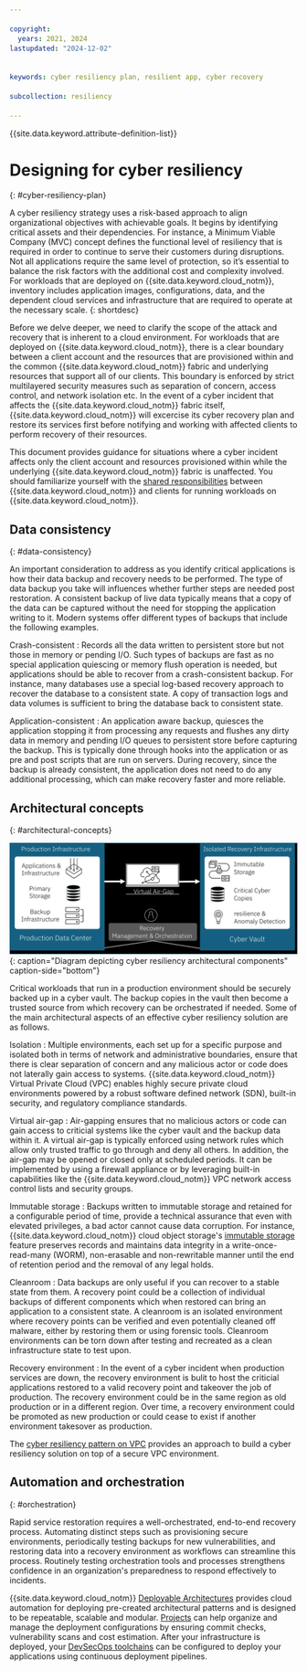 ```yaml
---

copyright:
  years: 2021, 2024
lastupdated: "2024-12-02"


keywords: cyber resiliency plan, resilient app, cyber recovery

subcollection: resiliency

---
```


{{site.data.keyword.attribute-definition-list}}

# Designing for cyber resiliency
{: #cyber-resiliency-plan}

A cyber resiliency strategy uses a risk-based approach to align organizational objectives with achievable goals. It begins by identifying critical assets and their dependencies. For instance, a Minimum Viable Company (MVC) concept defines the functional level of resiliency that is required in order to continue to serve their customers during disruptions. Not all applications require the same level of protection, so it’s essential to balance the risk factors with the additional cost and complexity involved. For workloads that are deployed on {{site.data.keyword.cloud_notm}}, inventory includes application images, configurations, data, and the dependent cloud services and infrastructure that are required to operate at the necessary scale.
{: shortdesc}

Before we delve deeper, we need to clarify the scope of the attack and recovery that is inherent to a cloud environment. For workloads that are deployed on {{site.data.keyword.cloud_notm}}, there is a clear boundary between a client account and the resources that are provisioned within and the common {{site.data.keyword.cloud_notm}} fabric and underlying resources that support all of our clients. This boundary is enforced by strict multilayered security measures such as separation of concern, access control, and network isolation etc. In the event of a cyber incident that affects the {{site.data.keyword.cloud_notm}} fabric itself, {{site.data.keyword.cloud_notm}} will excercise its cyber recovery plan and restore its services first before notifying and working with affected clients to perform recovery of their resources.

This document provides guidance for situations where a cyber incident affects only the client account and resources provisioned within while the underlying {{site.data.keyword.cloud_notm}} fabric is unaffected. You should familiarize yourself with the [shared responsibilities](/docs/overview?topic=overview-shared-responsibilities) between {{site.data.keyword.cloud_notm}} and clients for running workloads on {{site.data.keyword.cloud_notm}}.

## Data consistency
{: #data-consistency}

An important consideration to address as you identify critical applications is how their data backup and recovery needs to be performed. The type of data backup you take will influences whether further steps are needed post restoration. A consistent backup of live data typically means that a copy of the data can be captured without the need for stopping the application writing to it. Modern systems offer different types of backups that include the following examples.

Crash-consistent
:   Records all the data written to persistent store but not those in memory or pending I/O. Such types of backups are fast as no special application quiescing or memory flush operation is needed, but applications should be able to recover from a crash-consistent backup. For instance, many databases use a special log-based recovery approach to recover the database to a consistent state. A copy of transaction logs and data volumes is sufficient to bring the database back to consistent state.

Application-consistent
:   An application aware backup, quiesces the application stopping it from processing any requests and flushes any dirty data in memory and pending I/O queues to persistent store before capturing the backup. This is typically done through hooks into the application or as pre and post scripts that are run on servers. During recovery, since the backup is already consistent, the application does not need to do any additional processing, which can make recovery faster and more reliable.

## Architectural concepts
{: #architectural-concepts}

![Diagram depicting cyber resiliency architectural components](images/cyber-resiliency-arch.svg "Diagram depicting cyber resiliency architectural components"){: caption="Diagram depicting cyber resiliency architectural components" caption-side="bottom"}

Critical workloads that run in a production environment should be securely backed up in a cyber vault. The backup copies in the vault then become a trusted source from which recovery can be orchestrated if needed. Some of the main architectural aspects of an effective cyber resiliency solution are as follows.

Isolation
:   Multiple environments, each set up for a specific purpose and isolated both in terms of network and administrative boundaries, ensure that there is clear separation of concern and any malicious actor or code does not laterally gain access to systems. {{site.data.keyword.cloud_notm}} Virtual Private Cloud (VPC) enables highly secure private cloud environments powered by a robust software defined network (SDN), built-in security, and regulatory compliance standards.

Virtual air-gap
:   Air-gapping ensures that no malicious actors or code can gain access to criticial systems like the cyber vault and the backup data within it. A virtual air-gap is typically enforced using network rules which allow only trusted traffic to go through and deny all others. In addition, the air-gap may be opened or closed only at scheduled periods. It can be implemented by using a firewall appliance or by leveraging built-in capabilities like the {{site.data.keyword.cloud_notm}} VPC network access control lists and security groups.

Immutable storage
:   Backups written to immutable storage and retained for a configurable period of time, provide a technical assurance that even with elevated privileges, a bad actor cannot cause data corruption. For instance, {{site.data.keyword.cloud_notm}} cloud object storage's [immutable storage](/docs/cloud-object-storage?topic=cloud-object-storage-immutable) feature preserves records and maintains data integrity in a write-once-read-many (WORM), non-erasable and non-rewritable manner until the end of retention period and the removal of any legal holds.

Cleanroom
:   Data backups are only useful if you can recover to a stable state from them. A recovery point could be a collection of individual backups of different components which when restored can bring an application to a consistent state. A cleanroom is an isolated environment where recovery points can be verified and even potentially cleaned off malware, either by restoring them or using forensic tools. Cleanroom environments can be torn down after testing and recreated as a clean infrastructure state to test upon.

Recovery environment
:   In the event of a cyber incident when production services are down, the recovery environment is bulit to host the criticial applications restored to a valid recovery point and takeover the job of production. The recovery environment could be in the same region as old production or in a different region. Over time, a recovery environment could be promoted as new production or could cease to exist if another environment takesover as production.

The [cyber resiliency pattern on VPC](/docs/pattern-cyber-resiliency-vpc?topic=pattern-cyber-resiliency-vpc-cyber-resiliency) provides an approach to build a cyber resiliency solution on top of a secure VPC environment.

## Automation and orchestration
{: #orchestration}

Rapid service restoration requires a well-orchestrated, end-to-end recovery process. Automating distinct steps such as provisioning secure environments, periodically testing backups for new vulnerabilities, and restoring data into a recovery environment as workflows can streamline this process. Routinely testing orchestration tools and processes strengthens confidence in an organization's preparedness to respond effectively to incidents.

{{site.data.keyword.cloud_notm}} [Deployable Architectures](/docs/secure-enterprise?topic=secure-enterprise-understand-module-da) provides cloud automation for deploying pre-created architectural patterns and is designed to be repeatable, scalable and modular. [Projects](/docs/secure-enterprise?topic=secure-enterprise-config-project) can help organize and manage the deployment configurations by ensuring commit checks, vulnerability scans and cost estimation. After your infrastructure is deployed, your [DevSecOps toolchains](/docs/devsecops-alm?topic=devsecops-alm-devsecops-alm-overview) can be configured to deploy your applications using continuous deployment pipelines.
